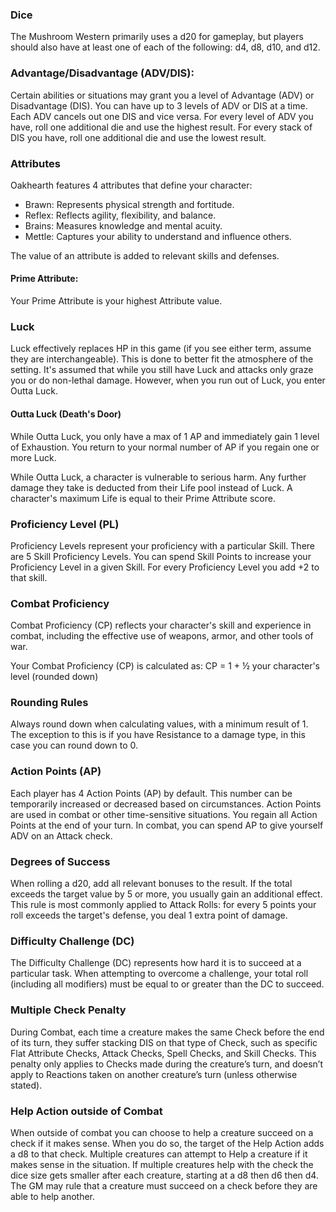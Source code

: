 ### Dice

The Mushroom Western primarily uses a d20 for gameplay, but players should also have at least one of each of the following: d4, d8, d10, and d12.

### Advantage/Disadvantage (ADV/DIS):

Certain abilities or situations may grant you a level of Advantage (ADV) or Disadvantage (DIS). You can have up to 3 levels of ADV or DIS at a time. Each ADV cancels out one DIS and vice versa. For every level of ADV you have, roll one additional die and use the highest result. For every stack of DIS you have, roll one additional die and use the lowest result.

### Attributes

Oakhearth features 4 attributes that define your character:

- Brawn: Represents physical strength and fortitude.  
- Reflex: Reflects agility, flexibility, and balance.  
- Brains: Measures knowledge and mental acuity.  
- Mettle: Captures your ability to understand and influence others.

The value of an attribute is added to relevant skills and defenses.

#### Prime Attribute:

Your Prime Attribute is your highest Attribute value.

### Luck

Luck effectively replaces HP in this game (if you see either term, assume they are interchangeable). This is done to better fit the atmosphere of the setting. It's assumed that while you still have Luck and attacks only graze you or do non-lethal damage. However, when you run out of Luck, you enter Outta Luck. 

#### Outta Luck (Death's Door)

While Outta Luck, you only have a max of 1 AP and immediately gain 1 level of Exhaustion. You return to your normal number of AP if you regain one or more Luck. 

While Outta Luck, a character is vulnerable to serious harm. Any further damage they take is deducted from their Life pool instead of Luck. A character's maximum Life is equal to their Prime Attribute score.

### Proficiency Level (PL)

Proficiency Levels represent your proficiency with a particular Skill. There are 5 Skill Proficiency Levels. You can spend Skill Points to increase your Proficiency Level in a given Skill. For every Proficiency Level you add \+2 to that skill.

### Combat Proficiency

Combat Proficiency (CP) reflects your character's skill and experience in combat, including the effective use of weapons, armor, and other tools of war.

Your Combat Proficiency (CP) is calculated as: CP \= 1 \+ ½ your character's level (rounded down)

### Rounding Rules

Always round down when calculating values, with a minimum result of 1\. The exception to this is if you have Resistance to a damage type, in this case you can round down to 0\.

### Action Points (AP)

Each player has 4 Action Points (AP) by default. This number can be temporarily increased or decreased based on circumstances. Action Points are used in combat or other time-sensitive situations. You regain all Action Points at the end of your turn. In combat, you can spend AP to give yourself ADV on an Attack check.

### Degrees of Success

When rolling a d20, add all relevant bonuses to the result. If the total exceeds the target value by 5 or more, you usually gain an additional effect. This rule is most commonly applied to Attack Rolls: for every 5 points your roll exceeds the target's defense, you deal 1 extra point of damage.

### Difficulty Challenge (DC)

The Difficulty Challenge (DC) represents how hard it is to succeed at a particular task. When attempting to overcome a challenge, your total roll (including all modifiers) must be equal to or greater than the DC to succeed.

### Multiple Check Penalty

During Combat, each time a creature makes the same Check before the end of its turn, they suffer stacking DIS on that type of Check, such as specific Flat Attribute Checks, Attack Checks, Spell Checks, and Skill Checks. This penalty only applies to Checks made during the creature’s turn, and doesn’t apply to Reactions taken on another creature’s turn (unless otherwise stated).

### Help Action outside of Combat

When outside of combat you can choose to help a creature succeed on a check if it makes sense. When you do so, the target of the Help Action adds a d8 to that check. Multiple creatures can attempt to Help a creature if it makes sense in the situation. If multiple creatures help with the check the dice size gets smaller after each creature, starting at a d8 then d6 then d4. The GM may rule that a creature must succeed on a check before they are able to help another.